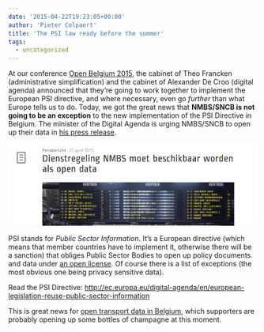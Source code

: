 ```yaml
---
date: '2015-04-22T19:23:05+00:00'
author: 'Pieter Colpaert'
title: 'The PSI law ready before the summer'
tags:
  - uncategorized
---
```


At our conference [Open Belgium 2015](http://2015.openbelgium.be), the cabinet of Theo Francken (administrative simplification) and the cabinet of Alexander De Croo (digital agenda) announced that they’re going to work together to implement the European PSI directive, and where necessary, even go _further_ than what Europe tells us to do. Today, we got the great news that **NMBS/SNCB is not going to be an exception** to the new implementation of the PSI Directive in Belgium. The minister of the Digital Agenda is urging NMBS/SNCB to open up their data in [his press release](http://decroo.belgium.be/nl/dienstregeling-nmbs-moet-beschikbaar-worden-als-open-data).

[![Screenshot from 2015-04-23 09:46:25](Screenshot-from-2015-04-23-094625.png)](https://twitter.com/alexanderdecroo/status/590924032175923201)

PSI stands for _Public Sector Information_. It’s a European directive (which means that member countries have to implement it, otherwise there will be a sanction) that obliges Public Sector Bodies to open up policy documents and data under [an open license](http://opendefinition.org). Of course there is a list of exceptions (the most obvious one being privacy sensitive data).

Read the PSI Directive: <http://ec.europa.eu/digital-agenda/en/european-legislation-reuse-public-sector-information>

This is great news for [open transport data in Belgium](https://hello.irail.be/2015/04/22/a-law-for-open-transport-data-in-belgium/), which supporters are probably opening up some bottles of champagne at this moment.

